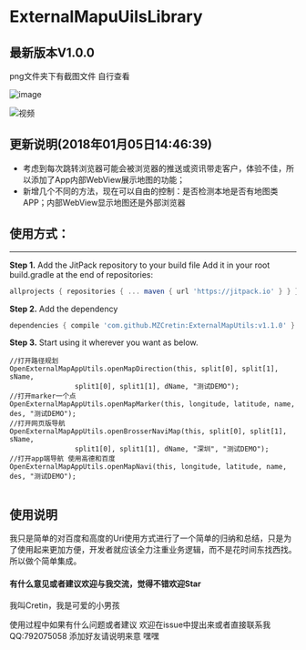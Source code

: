 # ExternalMapuUilsLibrary

## 最新版本V1.0.0
png文件夹下有截图文件 自行查看

![image](https://github.com/MZCretin/ExternalMapUtils/blob/master/png/Screenshot_20170509-152819.png)

![视频](https://github.com/MZCretin/ExternalMapUtils/blob/master/movie/)

## 更新说明(2018年01月05日14:46:39)

   + 考虑到每次跳转浏览器可能会被浏览器的推送或资讯带走客户，体验不佳，所以添加了App内部WebView展示地图的功能；
   + 新增几个不同的方法，现在可以自由的控制：是否检测本地是否有地图类APP；内部WebView显示地图还是外部浏览器


## 使用方式：

-------------------

**Step 1.** Add the JitPack repository to your build file Add it in your root build.gradle at the end of repositories: 
```gradle
allprojects { repositories { ... maven { url 'https://jitpack.io' } } }
```

**Step 2.** Add the dependency
```gradle
dependencies { compile 'com.github.MZCretin:ExternalMapUtils:v1.1.0' }
```

**Step 3.** Start using it wherever you want as below.

```
//打开路径规划
OpenExternalMapAppUtils.openMapDirection(this, split[0], split[1], sName,
                split1[0], split1[1], dName, "测试DEMO");
//打开marker一个点   
OpenExternalMapAppUtils.openMapMarker(this, longitude, latitude, name, des, "测试DEMO");
//打开网页版导航
OpenExternalMapAppUtils.openBrosserNaviMap(this, split[0], split[1], sName,
                split1[0], split1[1], dName, "深圳", "测试DEMO");
//打开app端导航 使用高德和百度
OpenExternalMapAppUtils.openMapNavi(this, longitude, latitude, name, des, "测试DEMO");
                
```


## 使用说明

我只是简单的对百度和高度的Uri使用方式进行了一个简单的归纳和总结，只是为了使用起来更加方便，开发者就应该全力注重业务逻辑，而不是花时间东找西找。所以做个简单集成。


#### 有什么意见或者建议欢迎与我交流，觉得不错欢迎Star

我叫Cretin，我是可爱的小男孩

使用过程中如果有什么问题或者建议 欢迎在issue中提出来或者直接联系我 QQ:792075058 添加好友请说明来意  嘿嘿

